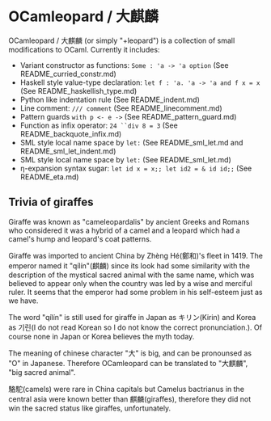 OCamleopard / 大麒麟 
==================================

OCamleopard / 大麒麟 (or simply "+leopard") is a collection of small modifications 
to OCaml. Currently it includes:

* Variant constructor as functions: `Some : 'a -> 'a option` (See README_curried_constr.md)
* Haskell style value-type declaration: `let f : 'a. 'a -> 'a and f x = x` (See README_haskellish_type.md)
* Python like indentation rule (See README_indent.md)
* Line comment: `/// comment` (See README_linecomment.md)
* Pattern guards `with p <- e ->` (See README_pattern_guard.md)
* Function as infix operator: ```24 ``div 8 = 3``` (See README_backquote_infix.md)
* SML style local name space by ``let:`` (See README_sml_let.md and README_sml_let_indent.md)
* SML style local name space by ``let:`` (See README_sml_let.md)
* η-expansion syntax sugar: `let id x = x;; let id2 = & id id;;` (See README_eta.md)

Trivia of giraffes
-----------------------------------

Giraffe was known as "cameleopardalis" by ancient Greeks and Romans 
who considered it was a hybrid of a camel and a leopard 
which had a camel's hump and leopard's coat patterns.

Giraffe was imported to ancient China by Zhèng Hé(鄭和)'s fleet in 1419.
The emperor named it "qílín"(麒麟) since its look had some similarity with
the description of the mystical sacred animal with the same name, 
which was believed to appear only when the country was led 
by a wise and merciful ruler. It seems that the emperor had some problem 
in his self-esteem just as we have.

The word "qílín" is still used for giraffe in Japan as キリン(Kirin) 
and Korea as 기린(I do not read Korean so I do not know the correct pronunciation.). 
Of course none in Japan or Korea believes the myth today.

The meaning of chinese character "大" is big, and can be pronounsed 
as "O" in Japanese. Therefore OCamleopard can be translated to "大麒麟",
"big sacred animal".

駱駝(camels) were rare in China capitals but Camelus bactrianus 
in the central asia were known better than 麒麟(giraffes), 
therefore they did not win the sacred status like giraffes, unfortunately.
